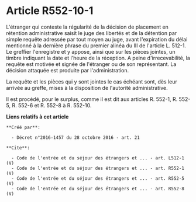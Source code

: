 # Article R552-10-1

L'étranger qui conteste la régularité de la décision de placement en rétention administrative saisit le juge des libertés et
de la détention par simple requête adressée par tout moyen au juge, avant l'expiration du délai mentionné à la dernière
phrase du premier alinéa du III de l'article L. 512-1. Le greffier l'enregistre et y appose, ainsi que sur les pièces
jointes, un timbre indiquant la date et l'heure de la réception. A peine d'irrecevabilité, la requête est motivée et signée
de l'étranger ou de son représentant. La décision attaquée est produite par l'administration. 

La requête et les pièces qui y sont jointes le cas échéant sont, dès leur arrivée au greffe, mises à la disposition de
l'autorité administrative. 

Il est procédé, pour le surplus, comme il est dit aux articles R. 552-1, R. 552-5, R. 552-6 et R. 552-8 à R. 552-10.

**Liens relatifs à cet article**

	**Créé par**:

	  - Décret n°2016-1457 du 28 octobre 2016 - art. 21

	**Cite**:

	  - Code de l'entrée et du séjour des étrangers et ... - art. L512-1 (V)
	  - Code de l'entrée et du séjour des étrangers et ... - art. R552-1 (V)
	  - Code de l'entrée et du séjour des étrangers et ... - art. R552-5 (V)
	  - Code de l'entrée et du séjour des étrangers et ... - art. R552-8 (V)
